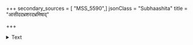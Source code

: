 +++
secondary_sources = [ "MSS_5590",]
jsonClass = "Subhaashita"
title = "आसीददभ्रशरदभ्रमिषाद्"

+++

<details><summary>Text</summary>

आसीददभ्रशरदभ्रमिषाद् यशस् ते नाके भ्रमन् नृप यदभ्रमुकान्तशुभ्रम्।  
तत् पुष्पवर्षणमिवाप्सरसां द्युलोके व्याप्नोत्यमादिव भुवं तुहिनच्छलेन॥
</details>
